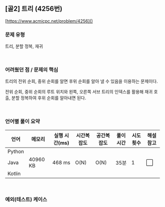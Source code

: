 ## [골2] 트리 (4256번)

[https://www.acmicpc.net/problem/4256]()

### 문제 유형

트리, 분할 정복, 재귀

<br>

### 어려웠던 점 / 문제의 핵심

트리의 전위 순회, 중위 순회를 알면 후위 순회를 알아 낼 수 있음을 이용하는 문제이다.

전위 순회, 중위 순회의 루트 위치와 왼쪽, 오른쪽 서브 트리의 인덱스를 활용해 재귀 호출, 분할 정복하여 후위 순회를 알아내면 된다.

<br>

### 언어별 풀이 요약

| 언어   | 메모리   | 실행 시간(ms) | 시간복잡도 | 공간복잡도 | 풀이 시간 | 시도 횟수 | 해설 참고            |
| ------ | -------- | ------------- | ---------- | ---------- | --------- | --------- | -------------------- |
| Python |          |               |            |            |           |           |                      |
| Java   | 40960 KB | 468 ms        | O(N)       | O(N)       | 35분      | 1         | :white_large_square: |
| Kotlin |          |               |            |            |           |           |                      |

<br>

### 예외(테스트) 케이스

```
```

